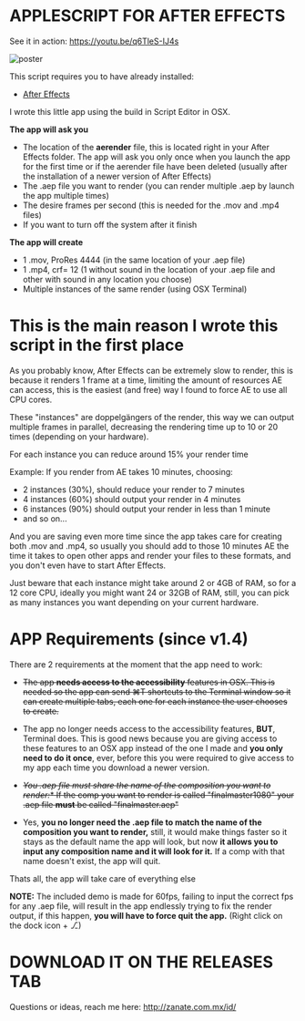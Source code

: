 # APPLESCRIPT FOR AFTER EFFECTS
See it in action: https://youtu.be/q6TleS-IJ4s

![poster](https://p1.f0.n0.cdn.getcloudapp.com/items/KouWqRzo/Screen+Shot+2020-02-27+at+12.40.01+PM.png?v=4a09f05351f3a0c8624d7ccf9add9ba5)


This script requires you to have already installed:
* [After Effects](https://www.adobe.com/products/aftereffects.html)


I wrote this little app using the build in Script Editor in OSX.

**The app will ask you**

- The location of the **aerender** file, this is located right in your After Effects folder. The app will ask you only once when you launch the app for the first time or if the aerender file have been deleted (usually after the installation of a newer version of After Effects)
- The .aep file you want to render (you can render multiple .aep by launch the app multiple times)
- The desire frames per second (this is needed for the .mov and .mp4 files)
- If you want to turn off the system after it finish

**The app will create**

- 1 .mov, ProRes 4444 (in the same location of your .aep file)
- 1 .mp4, crf= 12 (1 without sound in the location of your .aep file and other with sound in any location you choose)
- Multiple instances of the same render (using OSX Terminal)

# This is the main reason I wrote this script in the first place

As you probably know, After Effects can be extremely slow to render, this is because it renders 1 frame at a time, limiting the amount of resources AE can access, this is the easiest (and free) way I found to force AE to use all CPU cores.

These "instances" are doppelgängers of the render, this way we can output multiple frames in parallel, decreasing the rendering time up to 10 or 20 times (depending on your hardware).

For each instance you can reduce around 15% your render time

Example: If you render from AE takes 10 minutes, choosing:

- 2 instances (30%), should reduce your render to 7 minutes
- 4 instances (60%) should output your render in 4 minutes
- 6 instances (90%) should output your render in less than 1 minute
- and so on...

And you are saving even more time since the app takes care for creating both .mov and .mp4, so usually you should add to those 10 minutes AE the time it takes to open other apps and render your files to these formats,  and you don't even have to start After Effects.

Just beware that each instance might take around 2 or 4GB of RAM, so for a 12 core CPU, ideally you might want 24 or 32GB of RAM, still, you can pick as many instances you want depending on your current hardware.

# APP Requirements (since v1.4)

There are 2 requirements at the moment that the app need to work:



- ~~The app **needs access to the accessibility** features in OSX. This is needed so the app can send ⌘T shortcuts to the Terminal window so it can create multiple tabs, each one for each instance the user chooses to create.~~
- The app no longer needs access to the accessibility features, **BUT**, Terminal does. This is good news because you are giving access to these features to an OSX app instead of the one I made and **you only need to do it once**, ever, before this you were required to give access to my app each time you download a newer version.

- ~~*You .aep file must share the name of the composition you want to render:** If the comp you want to render is called "finalmaster1080" your .aep file **must** be called "finalmaster.aep"~~
- Yes, **you no longer need the .aep file to match the name of the composition you want to render,** still, it would make things faster so it stays as the default name the app will look, but now **it allows you to input any composition name and it will look for it.** If a comp with that name doesn't exist, the app will quit.

Thats all, the app will take care of everything else

**NOTE:** The included demo is made for 60fps, failing to input the correct fps for any .aep file, will result in the app endlessly trying to fix the render output, if this happen, **you will have to force quit the app.** (Right click on the dock icon + ⎇)

# DOWNLOAD IT ON THE RELEASES TAB

Questions or ideas, reach me here: http://zanate.com.mx/id/

